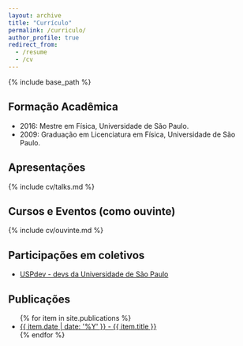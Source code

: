 ```yaml
---
layout: archive
title: "Currículo"
permalink: /curriculo/
author_profile: true
redirect_from:
  - /resume
  - /cv
---
```


{% include base_path %}

<ul id="toc"></ul>

## Formação Acadêmica

<ul>
  <li> 2016: Mestre em Física, Universidade de São Paulo.
    <a href="http://www.teses.usp.br/teses/disponiveis/43/43134/tde-20072016-161023/publico/mestradoThiagoGomesVerissimo2016IFUSP.pdf"><i class="fa fa-file-pdf"></i></a>
  </li>
  <li>
    2009: Graduação em Licenciatura em Física, Universidade de São Paulo.
  </li>
</ul>
 
## Apresentações

{% include cv/talks.md %}

## Cursos e Eventos (como ouvinte)
 
{% include cv/ouvinte.md %}
 
## Participações em coletivos

<ul>
  <li> <a href="https://uspdev.github.io">USPdev - devs da Universidade de São Paulo</a> </li>
</ul>


## Publicações

<ul>
   {% for item in site.publications %}
       <li> <a href="{{ item.paperurl }}">{{ item.date |  date: '%Y' }} - {{ item.title }} </a> </li>
   {% endfor %}
</ul>
